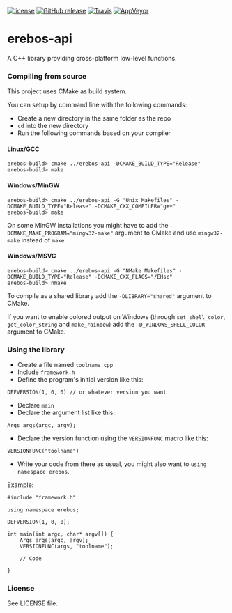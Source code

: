 [![license](https://img.shields.io/github/license/mashape/apistatus.svg)](https://github.com/erebos-project/erebos-api/blob/master/LICENSE)
[![GitHub release](https://img.shields.io/github/release/erebos-project/erebos-api.svg)](https://github.com/erebos-project/erebos-api/releases)
[![Travis](https://img.shields.io/travis/erebos-project/erebos-api.svg)](https://travis-ci.org/erebos-project/erebos-api)
[![AppVeyor](https://img.shields.io/appveyor/ci/erebos/erebos-api.svg)](https://ci.appveyor.com/project/erebos/erebos-api)

# erebos-api
A C++ library providing cross-platform low-level functions.

### Compiling from source
This project uses CMake as build system.

You can setup by command line with the following commands:

* Create a new directory in the same folder as the repo
* `cd` into the new directory
* Run the following commands based on your compiler

#### Linux/GCC

~~~
erebos-build> cmake ../erebos-api -DCMAKE_BUILD_TYPE="Release"
erebos-build> make
~~~

#### Windows/MinGW

~~~
erebos-build> cmake ../erebos-api -G "Unix Makefiles" -DCMAKE_BUILD_TYPE="Release" -DCMAKE_CXX_COMPILER="g++"
erebos-build> make
~~~

On some MinGW installations you might have to add the `-DCMAKE_MAKE_PROGRAM="mingw32-make"` argument to CMake and use `mingw32-make` instead of `make`.


#### Windows/MSVC
~~~
erebos-build> cmake ../erebos-api -G "NMake Makefiles" -DCMAKE_BUILD_TYPE="Release" -DCMAKE_CXX_FLAGS="/EHsc"
erebos-build> nmake
~~~


To compile as a shared library add the `-DLIBRARY="shared"` argument to CMake.

If you want to enable colored output on Windows (through `set_shell_color`, `get_color_string` and `make_rainbow`) add the `-D_WINDOWS_SHELL_COLOR` argument to CMake.


### Using the library
* Create a file named `toolname.cpp`
* Include `framework.h`
* Define the program's initial version like this:
```
DEFVERSION(1, 0, 0) // or whatever version you want
```
* Declare `main`
* Declare the argument list like this:
```
Args args(argc, argv);
```
* Declare the version function using the `VERSIONFUNC` macro like this:
```
VERSIONFUNC("toolname")
```
* Write your code from there as usual, you might also want to `using namespace erebos`.

Example:
```
#include "framework.h"

using namespace erebos;

DEFVERSION(1, 0, 0);

int main(int argc, char* argv[]) {
	Args args(argc, argv);
	VERSIONFUNC(args, "toolname");

	// Code

}

```

### License
See LICENSE file.
